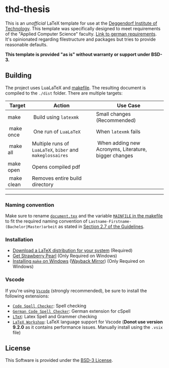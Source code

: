 # thd-thesis

This is an *unofficial* LaTeX template for use at the [Deggendorf Institute of Technology](https://th-deg.de).
This template was specifically designed to meet requirements of the "Applied Computer Science" faculty.
[Link to german requirements](https://th-deg.de/Studierende/Antraege-und-Organisatorisches/AI/Abschlussarbeiten_final_IAS_AI_LSI.pdf).
It's opinionated regarding filestructure and packages but tries to provide reasonable defaults.

**This template is provided "as is" without warranty or support under BSD-3.**

## Building

The project uses LuaLaTeX and [makefile](makefile).
The resulting document is compiled to the `./dist` folder.
There are multiple targets:

| Target        | Action                                                    | Use Case                                              |
|---------------|-----------------------------------------------------------|-------------------------------------------------------|
| make          | Build using `latexmk`                                     | Small changes (Recommended)                           |
| make once     | One run of `LuaLaTeX`                                     | When `latexmk` fails                                  |
| make all      | Multiple runs of `LuaLaTeX`, `biber` and `makeglossaires` | When adding new Acronyms, Literature, bigger changes  |
| make open     | Opens compiled pdf                                        |                                                       |
| make clean    | Removes entire build directory                            |                                                       |
---

### Naming convention

Make sure to rename [`document.tex`](./document.tex) and the variable [`MAINFILE` in the makefile](./makefile#L2) to fit the required naming convention of `Lastname-Firstname-(Bachelor|Master)arbeit` as stated in [Section 2.7 of the Guidelines](https://th-deg.de/Studierende/Antraege-und-Organisatorisches/AI/Abschlussarbeiten_final_IAS_AI_LSI.pdf).

### Installation

- [Download a LaTeX distribution for your system](https://wiki.contextgarden.net/TeX_Distributions) (Required)
- [Get Strawberry Pearl](https://strawberryperl.com) (Only Required on Windows)
- [Installing `make` on Windows](https://www.technewstoday.com/install-and-use-make-in-windows/) ([Wayback Mirror](https://web.archive.org/web/20220623033912/https://www.technewstoday.com/install-and-use-make-in-windows/)) (Only Required on Windows)

### Vscode

If you're using [`Vscode`](https://code.visualstudio.com) (strongly recommended), be sure to install the following extensions:
- [`Code Spell Checker`](https://marketplace.visualstudio.com/items?itemName=streetsidesoftware.code-spell-checker): Spell checking
- [`German Code Spell Checker`](https://marketplace.visualstudio.com/items?itemName=streetsidesoftware.code-spell-checker-german): German extension for cSpell
- [`LTeX`](https://marketplace.visualstudio.com/items?itemName=valentjn.vscode-ltex): Latex Spell and Grammer checking
- [`LaTeX Workshop`](https://marketplace.visualstudio.com/items?itemName=James-Yu.latex-workshop): LaTeX language support for Vscode (**Donot use version 9.2.0** as it contains performance issues. Manually install using the `.vsix` file)

## License

This Software is provided under the [BSD-3 License](LICENSE.md).
